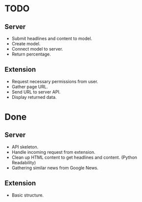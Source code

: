 # TODO

## Server

- Submit headlines and content to model.
- Create model.
- Connect model to server.
- Return percentage.

## Extension

- Request necessary permissions from user.
- Gather page URL.
- Send URL to server API.
- Display returned data.

# Done

## Server

- API skeleton.
- Handle incoming request from extension.
- Clean up HTML content to get headlines and content. (Python Readability)
- Gathering similar news from Google News.

## Extension

- Basic structure.